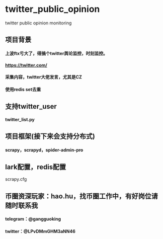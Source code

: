 # twitter_public_opinion
twitter public opinion monitoring


## 项目背景
#### 上波ftx亏大了，得搞个twitter舆论监控，时刻监控。
#### https://twitter.com/
#### 采集内容，twitter大佬发言，尤其是CZ
#### 使用redis set去重


## 支持twitter_user
#### twitter_list.py


## 项目框架(接下来会支持分布式)
#### scrapy，scrapyd，spider-admin-pro


## lark配置，redis配置
scrapy.cfg

## 币圈资深玩家：hao.hu，找币圈工作中，有好岗位请随时联系我
#### telegram：@gangguoking
#### twitter：@LPvDMmGHM3aNN46
